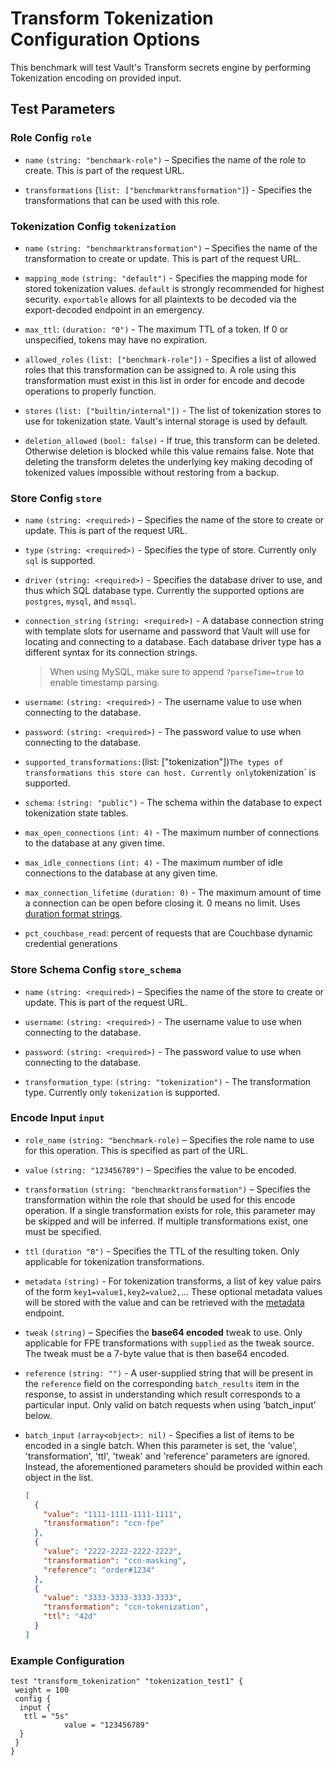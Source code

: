 # Transform Tokenization Configuration Options

This benchmark will test Vault's Transform secrets engine by performing Tokenization encoding on provided input.

## Test Parameters

### Role Config `role`

- `name` `(string: "benchmark-role")` –
  Specifies the name of the role to create. This is part of the request URL.

- `transformations` (`list: ["benchmarktransformation"]`) -
  Specifies the transformations that can be used with this role.

### Tokenization Config `tokenization`

- `name` `(string: "benchmarktransformation")` –
  Specifies the name of the transformation to create or update. This is part of
  the request URL.

- `mapping_mode` `(string: "default")` -
  Specifies the mapping mode for stored tokenization values. `default`
  is strongly recommended for highest security. `exportable` allows
  for all plaintexts to be decoded via the export-decoded endpoint
  in an emergency.

- `max_ttl`: `(duration: "0")` -
  The maximum TTL of a token. If 0 or unspecified, tokens may have no expiration.

- `allowed_roles` `(list: ["benchmark-role"])` -
  Specifies a list of allowed roles that this transformation can be assigned to.
  A role using this transformation must exist in this list in order for
  encode and decode operations to properly function.

- `stores` `(list: ["builtin/internal"])` -
  The list of tokenization stores to use for tokenization state. Vault's
  internal storage is used by default.

- `deletion_allowed` `(bool: false)` -
  If true, this transform can be deleted. Otherwise deletion is blocked while this
  value remains false. Note that deleting the transform deletes the underlying key
  making decoding of tokenized values impossible without restoring from a backup.

### Store Config `store`

- `name` `(string: <required>)` –
  Specifies the name of the store to create or update. This is part of
  the request URL.

- `type` `(string: <required>)` -
  Specifies the type of store. Currently only `sql` is supported.

- `driver` `(string: <required>)` -
  Specifies the database driver to use, and thus which SQL database type.
  Currently the supported options are `postgres`, `mysql`, and `mssql`.

- `connection_string` `(string: <required>)` -
  A database connection string with template slots for username and password that
  Vault will use for locating and connecting to a database. Each
  database driver type has a different syntax for its connection strings.

  > When using MySQL, make sure to append `?parseTime=true` to enable timestamp parsing.

- `username`: `(string: <required>)` -
  The username value to use when connecting to the database.

- `password`: `(string: <required>)` -
  The password value to use when connecting to the database.

- `supported_transformations:`(list: ["tokenization"])`The types of transformations this store can host. Currently only`tokenization`
  is supported.

- `schema`: `(string: "public")` -
  The schema within the database to expect tokenization state tables.

- `max_open_connections` `(int: 4)` -
  The maximum number of connections to the database at any given time.

- `max_idle_connections` `(int: 4)` -
  The maximum number of idle connections to the database at any given time.

- `max_connection_lifetime` `(duration: 0)` -
  The maximum amount of time a connection can be open before closing it.
  0 means no limit. Uses [duration format strings](/docs/concepts/duration-format).

- `pct_couchbase_read`: percent of requests that are Couchbase dynamic credential generations

### Store Schema Config `store_schema`

- `name` `(string: <required>)` –
  Specifies the name of the store to create or update. This is part of
  the request URL.

- `username`: `(string: <required>)` -
  The username value to use when connecting to the database.

- `password`: `(string: <required>)` -
  The password value to use when connecting to the database.

- `transformation_type`: `(string: "tokenization")` -
  The transformation type. Currently only `tokenization` is supported.

### Encode Input `input`

- `role_name` `(string: "benchmark-role)` –
  Specifies the role name to use for this operation. This is specified as part
  of the URL.

- `value` `(string: "123456789")` –
  Specifies the value to be encoded.

- `transformation` `(string: "benchmarktransformation")` –
  Specifies the transformation within the role that should be used for this
  encode operation. If a single transformation exists for role, this parameter
  may be skipped and will be inferred. If multiple transformations exist, one
  must be specified.

- `ttl` `(duration "0")` -
  Specifies the TTL of the resulting token. Only applicable for tokenization
  transformations.

- `metadata` `(string)` -
  For tokenization transforms, a list of key value pairs of the form
  `key1=value1,key2=value2,`... These optional metadata values will be
  stored with the value and can be retrieved with the
  [metadata](#retrieve-token-metadata) endpoint.

- `tweak` `(string)` –
  Specifies the **base64 encoded** tweak to use. Only applicable for FPE
  transformations with `supplied` as the tweak source. The tweak must be a
  7-byte value that is then base64 encoded.

- `reference` `(string: "")` -
  A user-supplied string that will be present in the `reference` field on the
  corresponding `batch_results` item in the response, to assist in understanding
  which result corresponds to a particular input. Only valid on batch requests
  when using ‘batch_input’ below.

- `batch_input` `(array<object>: nil)` -
  Specifies a list of items to be encoded in a single batch. When this
  parameter is set, the 'value', 'transformation', 'ttl', 'tweak' and
  'reference' parameters are ignored. Instead, the aforementioned parameters
  should be provided within each object in the list.

  ```json
  [
    {
      "value": "1111-1111-1111-1111",
      "transformation": "ccn-fpe"
    },
    {
      "value": "2222-2222-2222-2222",
      "transformation": "ccn-masking",
      "reference": "order#1234"
    },
    {
      "value": "3333-3333-3333-3333",
      "transformation": "ccn-tokenization",
      "ttl": "42d"
    }
  ]
  ```

### Example Configuration

```hcl
test "transform_tokenization" "tokenization_test1" {
 weight = 100
 config {
  input {
   ttl = "5s"
            value = "123456789"
  }
 }
}
```
